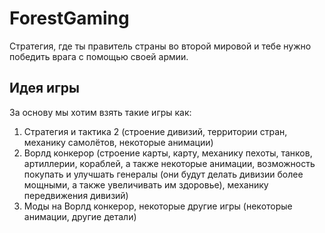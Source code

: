 # ForestGaming

Cтратегия, где ты правитель страны во второй мировой и тебе нужно победить врага с помощью своей армии.

## Идея игры
За основу мы хотим взять такие игры как:
1) Стратегия и тактика 2 (строение дивизий, территории стран, механику самолётов, некоторые анимации)
2) Ворлд конкерор (строение карты, карту, механику пехоты, танков, артиллерии, кораблей, а также некоторые анимации, возможность покупать и улучшать генералы (они будут делать дивизии более мощными, а также увеличивать им здоровье), механику передвижения дивизий)
3) Моды на Ворлд конкерор, некоторые другие игры (некоторые анимации, другие детали)